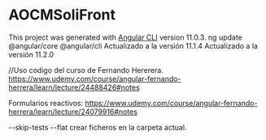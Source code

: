 # AOCMSoliFront
This project was generated with [Angular CLI](https://github.com/angular/angular-cli) version 11.0.3.
ng update @angular/core @angular/cli
Actualizado a la versión 11.1.4
Actualizado a la versión 11.2.0

//Uso codigo del curso de Fernando Hererera.
https://www.udemy.com/course/angular-fernando-herrera/learn/lecture/24488426#notes

Formularios reactivos:
https://www.udemy.com/course/angular-fernando-herrera/learn/lecture/24079916#notes






--skip-tests
--flat crear ficheros en la carpeta actual.
